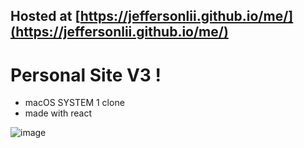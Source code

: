 ## Hosted at [https://jeffersonlii.github.io/me/](https://jeffersonlii.github.io/me/)

# Personal Site V3 !
 - macOS SYSTEM 1 clone
 - made with react 
 
![image](https://github.com/Jeffersonlii/me/assets/32963293/edf4c631-15cb-448b-8fc5-974362a87c9e)
